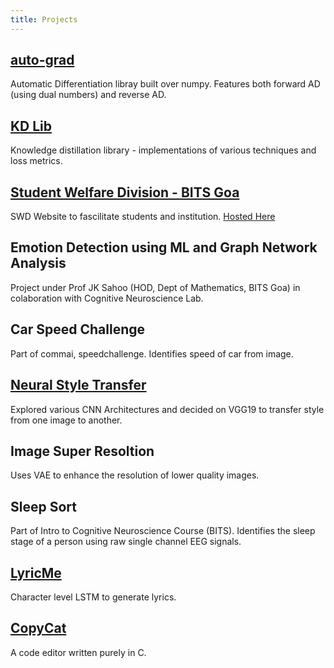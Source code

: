 ```yaml
---
title: Projects
---
```


## [auto-grad](https://www.github.com/khizirsiddiqui/auto-grad)

Automatic Differentiation libray built over numpy. Features both forward AD (using dual numbers) and reverse AD.

## [KD Lib](https://www.github.com/SforAiDL/KD_Lib)

Knowledge distillation library - implementations of various techniques and loss metrics.

## [Student Welfare Division - BITS Goa](https://github.com/swd-bits-goa/swd_django)

SWD Website to fascilitate students and institution. [Hosted Here](https://swd.bits-goa.ac.in)

## Emotion Detection using ML and Graph Network Analysis

Project under Prof JK Sahoo (HOD, Dept of Mathematics, BITS Goa) in colaboration with Cognitive Neuroscience Lab.

## Car Speed Challenge

Part of commai, speedchallenge. Identifies speed of car from image.

## [Neural Style Transfer](https://www.github.com/khizirsiddiqui/neural-style-transfer)

Explored various CNN Architectures and decided on VGG19 to transfer style from one image to another.

## Image Super Resoltion

Uses VAE to enhance the resolution of lower quality images.

## Sleep Sort

Part of Intro to Cognitive Neuroscience Course (BITS). Identifies the sleep stage of a person using raw single channel EEG signals.

## [LyricMe](https://www.github.com/khizirsiddiqui/LyricMe)

Character level LSTM to generate lyrics.

## [CopyCat](https://www.github.com/khizirsiddiqui/copycat)

A code editor written purely in C.
